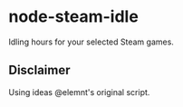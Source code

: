 # node-steam-idle
Idling hours for your selected Steam games.

## Disclaimer

Using ideas @elemnt's original script.
